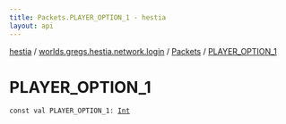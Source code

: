 ```yaml
---
title: Packets.PLAYER_OPTION_1 - hestia
layout: api
---
```


<div class='api-docs-breadcrumbs'><a href="../../index.html">hestia</a> / <a href="../index.html">worlds.gregs.hestia.network.login</a> / <a href="index.html">Packets</a> / <a href="./-p-l-a-y-e-r_-o-p-t-i-o-n_1.html">PLAYER_OPTION_1</a></div>

# PLAYER_OPTION_1

<div class="signature"><code><span class="keyword">const</span> <span class="keyword">val </span><span class="identifier">PLAYER_OPTION_1</span><span class="symbol">: </span><a href="https://kotlinlang.org/api/latest/jvm/stdlib/kotlin/-int/index.html"><span class="identifier">Int</span></a></code></div>
